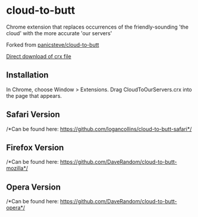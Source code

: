 cloud-to-butt
=============

Chrome extension that replaces occurrences of the friendly-sounding 'the cloud' with the more accurate 'our servers'

Forked from [panicsteve/cloud-to-butt](https://github.com/panicsteve/cloud-to-butt/blob/master/CloudToButt.crx?raw=true)

[Direct download of crx file](https://github.com/cblop/cloud-to-our-servers/blob/master/CloudToOurServers.crx?raw=true)

Installation
------------

In Chrome, choose Window > Extensions.  Drag CloudToOurServers.crx into the page that appears.

Safari Version
--------------

/*Can be found here: https://github.com/logancollins/cloud-to-butt-safari*/

Firefox Version
---------------

/*Can be found here: https://github.com/DaveRandom/cloud-to-butt-mozilla*/


Opera Version
---------------

/*Can be found here: https://github.com/DaveRandom/cloud-to-butt-opera*/
